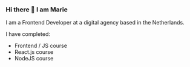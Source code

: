 ### Hi there 👋 I am Marie

I am a Frontend Developer at a digital agency based in the Netherlands.

I have completed:
- Frontend / JS course
- React.js course 
- NodeJS course
